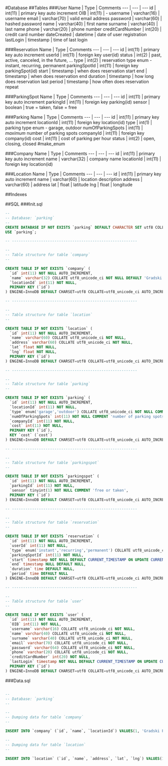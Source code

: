 #Database
##Tables
###User
Name | Type | Comments
--- | --- | ---
id | int(11) | primary key auto increment
OIB | int(11) | -
username | varchar(16) | username
email | varchar(70) | valid email address
password | varchar(60) | hashed password
name | varchar(40) | first name
surname | varchar(40) | last name
phone | varchar(20) | phone number
creditCardNumber | int(20) | credit card number
dateCreated | datetime | date of user registration
lastLogin | timestamp | time of last login

###Reservation
Name | Type | Comments
--- | --- | ---
id | int(11) | primary key auto increment
userId | int(11) | foreign key user(id)
status | int(2) | past, active, canceled, in the future, ...
type | int(2) | reservation type enum - instant, recurring, permanent
parkingSpotId | int(11) | foreign key parkingSpot(id)
start | timestamp | when does reservation start
end | timestamp | when does reservation end
duration | timestamp | how long does reservation last
period | timestamp | how often does reservation repeat

###ParkingSpot
Name | Type | Comments
--- | --- | ---
id | int(11) | primary key auto increment
parkingId | int(11) | foreign key parking(id)
sensor | boolean | true = taken, false = free

###Parking
Name | Type | Comments
--- | --- | ---
id | int(11) | primary key auto increment
locationId | int(11) | foreign key location(id)
type | int(1) | parking type enum - garage, outdoor
numOfParkingSpots | int(11) | *maximum* number of parking spots
companyId | int(11) | foreign key company(id)
cost | int(11) | cost of parking per hour
status | int(2) | open, closing, closed #make_enum

###Company
Name | Type | Comments
--- | --- | ---
id | int(11) | primary key auto increment
name | varchar(32) | company name
locationId | int(11) | foreign key location(id)

###Location
Name | Type | Comments
--- | --- | ---
id | int(11) | primary key auto increment
name | varchar(60) | location description
address | varchar(60) | address
lat | float | latitude
lng | float | longitude

##Indexes

##SQL 
###Init.sql
``` sql
--
-- Database: `parking`
--
CREATE DATABASE IF NOT EXISTS `parking` DEFAULT CHARACTER SET utf8 COLLATE utf8_unicode_ci;
USE `parking`;

-- --------------------------------------------------------

--
-- Table structure for table `company`
--

CREATE TABLE IF NOT EXISTS `company` (
  `id` int(11) NOT NULL AUTO_INCREMENT,
  `name` varchar(32) COLLATE utf8_unicode_ci NOT NULL DEFAULT 'Gradski Parking d.o.o.',
  `locationId` int(11) NOT NULL,
  PRIMARY KEY (`id`)
) ENGINE=InnoDB DEFAULT CHARSET=utf8 COLLATE=utf8_unicode_ci AUTO_INCREMENT=1 ;

-- --------------------------------------------------------

--
-- Table structure for table `location`
--

CREATE TABLE IF NOT EXISTS `location` (
  `id` int(11) NOT NULL AUTO_INCREMENT,
  `name` varchar(60) COLLATE utf8_unicode_ci NOT NULL,
  `address` varchar(60) COLLATE utf8_unicode_ci NOT NULL,
  `lat` float NOT NULL,
  `lng` float NOT NULL,
  PRIMARY KEY (`id`)
) ENGINE=InnoDB DEFAULT CHARSET=utf8 COLLATE=utf8_unicode_ci AUTO_INCREMENT=1 ;

-- --------------------------------------------------------

--
-- Table structure for table `parking`
--

CREATE TABLE IF NOT EXISTS `parking` (
  `id` int(11) NOT NULL AUTO_INCREMENT,
  `locationId` int(11) NOT NULL,
  `type` enum('garage','outdoor') COLLATE utf8_unicode_ci NOT NULL COMMENT 'garaza or otvoreno parkiraliste',
  `numOfParkingSpots` int(11) NOT NULL COMMENT 'number of parking spots',
  `companyId` int(11) NOT NULL,
  `cost` int(11) NOT NULL,
  PRIMARY KEY (`id`),
  KEY `cost` (`cost`)
) ENGINE=InnoDB DEFAULT CHARSET=utf8 COLLATE=utf8_unicode_ci AUTO_INCREMENT=1 ;

-- --------------------------------------------------------

--
-- Table structure for table `parkingspot`
--

CREATE TABLE IF NOT EXISTS `parkingspot` (
  `id` int(11) NOT NULL AUTO_INCREMENT,
  `parkingId` int(11) NOT NULL,
  `sensor` tinyint(1) NOT NULL COMMENT 'free or taken',
  PRIMARY KEY (`id`)
) ENGINE=InnoDB DEFAULT CHARSET=utf8 COLLATE=utf8_unicode_ci AUTO_INCREMENT=1 ;

-- --------------------------------------------------------

--
-- Table structure for table `reservation`
--

CREATE TABLE IF NOT EXISTS `reservation` (
  `id` int(11) NOT NULL AUTO_INCREMENT,
  `userId` int(11) NOT NULL,
  `type` enum('instant','recurring','permanent') COLLATE utf8_unicode_ci NOT NULL,
  `parkingSpotId` int(11) NOT NULL,
  `start` timestamp NOT NULL DEFAULT CURRENT_TIMESTAMP ON UPDATE CURRENT_TIMESTAMP,
  `end` timestamp NULL DEFAULT NULL,
  `duration` time DEFAULT NULL,
  `period` time DEFAULT NULL
) ENGINE=InnoDB DEFAULT CHARSET=utf8 COLLATE=utf8_unicode_ci AUTO_INCREMENT=1 ;

-- --------------------------------------------------------

--
-- Table structure for table `user`
--

CREATE TABLE IF NOT EXISTS `user` (
  `id` int(11) NOT NULL AUTO_INCREMENT,
  `OIB` int(11) NOT NULL,
  `username` varchar(16) COLLATE utf8_unicode_ci NOT NULL,
  `name` varchar(40) COLLATE utf8_unicode_ci NOT NULL,
  `surname` varchar(40) COLLATE utf8_unicode_ci NOT NULL,
  `email` varchar(70) COLLATE utf8_unicode_ci NOT NULL,
  `password` varchar(64) COLLATE utf8_unicode_ci NOT NULL,
  `phone` varchar(20) COLLATE utf8_unicode_ci NOT NULL,
  `creditCardNumber` int(20) NOT NULL,
  `lastLogin` timestamp NOT NULL DEFAULT CURRENT_TIMESTAMP ON UPDATE CURRENT_TIMESTAMP,
  PRIMARY KEY (`id`)
) ENGINE=InnoDB DEFAULT CHARSET=utf8 COLLATE=utf8_unicode_ci AUTO_INCREMENT=1 ;

```

###Data.sql
``` sql

--
-- Database: `parking`
--

--
-- Dumping data for table `company`
--

INSERT INTO `company` (`id`, `name`, `locationId`) VALUES(1, 'Gradski Parking d.o.o.', 1);

--
-- Dumping data for table `location`
--

INSERT INTO `location` (`id`, `name`, `address`, `lat`, `lng`) VALUES(1, 'Gradski Parking d.o.o.', 'Ozaljska ulica 105, 10000, Zagreb', 45.7972, 15.9385);

```
